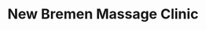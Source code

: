 ---
title: "New Bremen Massage Clinic"
url: /new-bremen/new-bremen-massage-clinic/
shop: massage
---